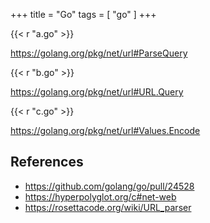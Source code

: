 +++
title = "Go"
tags = [ "go" ]
+++

{{< r "a.go" >}}

<https://golang.org/pkg/net/url#ParseQuery>

{{< r "b.go" >}}

<https://golang.org/pkg/net/url#URL.Query>

{{< r "c.go" >}}

<https://golang.org/pkg/net/url#Values.Encode>

## References

- <https://github.com/golang/go/pull/24528>
- <https://hyperpolyglot.org/c#net-web>
- <https://rosettacode.org/wiki/URL_parser>
